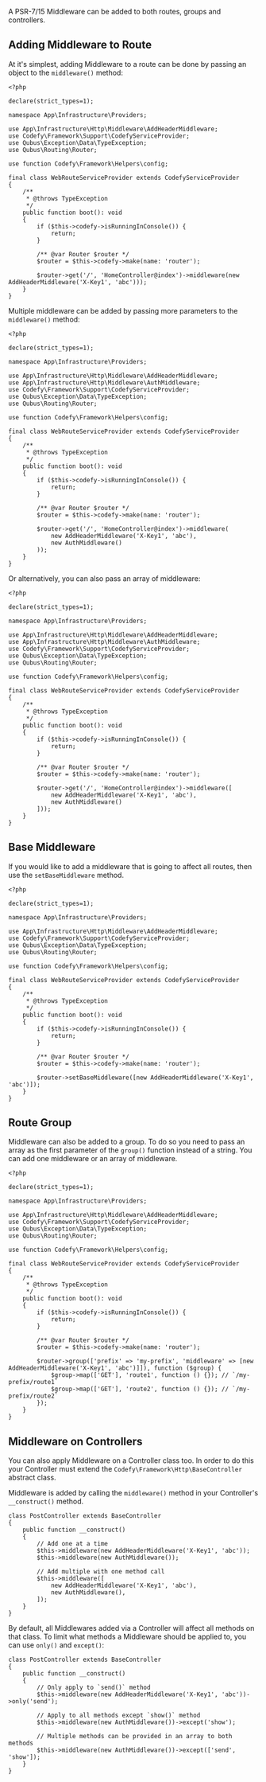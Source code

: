 A PSR-7/15 Middleware can be added to both routes, groups and controllers.

## Adding Middleware to Route

At it's simplest, adding Middleware to a route can be done by passing an object to the `middleware()` method:

    <?php
    
    declare(strict_types=1);
    
    namespace App\Infrastructure\Providers;
    
    use App\Infrastructure\Http\Middleware\AddHeaderMiddleware;
    use Codefy\Framework\Support\CodefyServiceProvider;
    use Qubus\Exception\Data\TypeException;
    use Qubus\Routing\Router;
    
    use function Codefy\Framework\Helpers\config;
    
    final class WebRouteServiceProvider extends CodefyServiceProvider
    {
        /**
         * @throws TypeException
         */
        public function boot(): void
        {
            if ($this->codefy->isRunningInConsole()) {
                return;
            }
    
            /** @var Router $router */
            $router = $this->codefy->make(name: 'router');
    
            $router->get('/', 'HomeController@index')->middleware(new AddHeaderMiddleware('X-Key1', 'abc')));
        }
    }

Multiple middleware can be added by passing more parameters to the `middleware()` method:

    <?php
    
    declare(strict_types=1);
    
    namespace App\Infrastructure\Providers;
    
    use App\Infrastructure\Http\Middleware\AddHeaderMiddleware;
    use App\Infrastructure\Http\Middleware\AuthMiddleware;
    use Codefy\Framework\Support\CodefyServiceProvider;
    use Qubus\Exception\Data\TypeException;
    use Qubus\Routing\Router;
    
    use function Codefy\Framework\Helpers\config;
    
    final class WebRouteServiceProvider extends CodefyServiceProvider
    {
        /**
         * @throws TypeException
         */
        public function boot(): void
        {
            if ($this->codefy->isRunningInConsole()) {
                return;
            }
    
            /** @var Router $router */
            $router = $this->codefy->make(name: 'router');
    
            $router->get('/', 'HomeController@index')->middleware(
                new AddHeaderMiddleware('X-Key1', 'abc'),
                new AuthMiddleware()
            ));
        }
    }

Or alternatively, you can also pass an array of middleware:

    <?php
    
    declare(strict_types=1);
    
    namespace App\Infrastructure\Providers;
    
    use App\Infrastructure\Http\Middleware\AddHeaderMiddleware;
    use App\Infrastructure\Http\Middleware\AuthMiddleware;
    use Codefy\Framework\Support\CodefyServiceProvider;
    use Qubus\Exception\Data\TypeException;
    use Qubus\Routing\Router;
    
    use function Codefy\Framework\Helpers\config;
    
    final class WebRouteServiceProvider extends CodefyServiceProvider
    {
        /**
         * @throws TypeException
         */
        public function boot(): void
        {
            if ($this->codefy->isRunningInConsole()) {
                return;
            }
    
            /** @var Router $router */
            $router = $this->codefy->make(name: 'router');
    
            $router->get('/', 'HomeController@index')->middleware([
                new AddHeaderMiddleware('X-Key1', 'abc'),
                new AuthMiddleware()
            ]));
        }
    }

## Base Middleware

If you would like to add a middleware that is going to affect all routes, then use the `setBaseMiddleware` method.

    <?php
    
    declare(strict_types=1);
    
    namespace App\Infrastructure\Providers;
    
    use App\Infrastructure\Http\Middleware\AddHeaderMiddleware;
    use Codefy\Framework\Support\CodefyServiceProvider;
    use Qubus\Exception\Data\TypeException;
    use Qubus\Routing\Router;
    
    use function Codefy\Framework\Helpers\config;
    
    final class WebRouteServiceProvider extends CodefyServiceProvider
    {
        /**
         * @throws TypeException
         */
        public function boot(): void
        {
            if ($this->codefy->isRunningInConsole()) {
                return;
            }
    
            /** @var Router $router */
            $router = $this->codefy->make(name: 'router');
    
            $router->setBaseMiddleware([new AddHeaderMiddleware('X-Key1', 'abc')]);
        }
    }

## Route Group

Middleware can also be added to a group. To do so you need to pass an array as the first parameter of the `group()` 
function instead of a string. You can add one middleware or an array of middleware.

    <?php
    
    declare(strict_types=1);
    
    namespace App\Infrastructure\Providers;
    
    use App\Infrastructure\Http\Middleware\AddHeaderMiddleware;
    use Codefy\Framework\Support\CodefyServiceProvider;
    use Qubus\Exception\Data\TypeException;
    use Qubus\Routing\Router;
    
    use function Codefy\Framework\Helpers\config;
    
    final class WebRouteServiceProvider extends CodefyServiceProvider
    {
        /**
         * @throws TypeException
         */
        public function boot(): void
        {
            if ($this->codefy->isRunningInConsole()) {
                return;
            }
    
            /** @var Router $router */
            $router = $this->codefy->make(name: 'router');
    
            $router->group(['prefix' => 'my-prefix', 'middleware' => [new AddHeaderMiddleware('X-Key1', 'abc')]]), function ($group) {
                $group->map(['GET'], 'route1', function () {}); // `/my-prefix/route1`
                $group->map(['GET'], 'route2', function () {}); // `/my-prefix/route2`
            });
        }
    }

## Middleware on Controllers

You can also apply Middleware on a Controller class too. In order to do this your Controller must extend the 
`Codefy\Framework\Http\BaseController` abstract class.

Middleware is added by calling the `middleware()` method in your Controller's `__construct()` method.

    class PostController extends BaseController
    {
        public function __construct()
        {
            // Add one at a time
            $this->middleware(new AddHeaderMiddleware('X-Key1', 'abc'));
            $this->middleware(new AuthMiddleware());
    
            // Add multiple with one method call
            $this->middleware([
                new AddHeaderMiddleware('X-Key1', 'abc'),
                new AuthMiddleware(),
            ]);
        }
    }

By default, all Middlewares added via a Controller will affect all methods on that class. To limit what methods a 
Middleware should be applied to, you can use `only()` and `except()`:

    class PostController extends BaseController
    {
        public function __construct()
        {
            // Only apply to `send()` method
            $this->middleware(new AddHeaderMiddleware('X-Key1', 'abc'))->only('send');
    
            // Apply to all methods except `show()` method
            $this->middleware(new AuthMiddleware())->except('show');
    
            // Multiple methods can be provided in an array to both methods
            $this->middleware(new AuthMiddleware())->except(['send', 'show']);
        }
    }